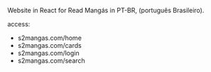 Website in React for Read Mangás in PT-BR, (português Brasileiro). 

access: 
- s2mangas.com/home 
- s2mangas.com/cards 
- s2mangas.com/login
- s2mangas.com/search

